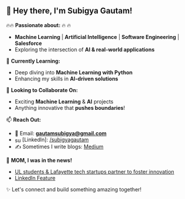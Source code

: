 ## 👋 Hey there, I'm Subigya Gautam!

 🔥🔥 **Passionate about:** 🔥 🔥
- **Machine Learning** | **Artificial Intelligence** | **Software Engineering** | **Salesforce**
- Exploring the intersection of **AI & real-world applications**

🎯 **Currently Learning:**
- Deep diving into **Machine Learning with Python**
- Enhancing my skills in **AI-driven solutions**

🤝 **Looking to Collaborate On:**
- Exciting **Machine Learning** & **AI** projects
- Anything innovative that **pushes boundaries**!

📫 **Reach Out:**  
- 📧 Email: **gautamsubigya@gmail.com**  
- <img align="center" src="https://raw.githubusercontent.com/rahuldkjain/github-profile-readme-generator/master/src/images/icons/Social/linked-in-alt.svg" alt="subigyagautam" height="16" width="20" style="max-width: 100%;">[LinkedIn]:</a> <a href="https://linkedin.com/in/subigyagautam" rel="nofollow">/subigyagautam</a>
- ✍️ Sometimes I write blogs: [Medium](https://medium.com/@gautamsubigya)  

📰 **MOM, I was in the news!**
- [UL students & Lafayette tech startups partner to foster innovation](https://www.theadvocate.com/acadiana/news/business/ul-students-lafayette-tech-startups-partner-in-program-intended-to-foster-innovation/article_3e3e95b6-5bdb-11ef-a898-63543e8728f6.html)
- [LinkedIn Feature](https://www.linkedin.com/feed/update/urn:li:activity:7230281800420356096/)

✨ Let's connect and build something amazing together!


<!---
SubigyaGautam/SubigyaGautam is a ✨ special ✨ repository because its `README.md` (this file) appears on your GitHub profile.
You can click the Preview link to take a look at your changes.
--->


<!---
SubigyaGautam/SubigyaGautam is a ✨ special ✨ repository because its `README.md` (this file) appears on your GitHub profile.
You can click the Preview link to take a look at your changes.
--->
